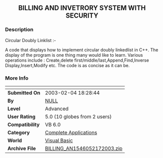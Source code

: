 ﻿<div align="center">

## BILLING AND INVETRORY SYSTEM WITH SECURITY


</div>

### Description

Circular Doubly Linklist :-

A code that displays how to implement circular doubly linkedlist in C++. The display of the program is one thing many would like to learn. Various operations include : Create,delete first/middle/last,Append,Find,Inverse Display,Insert,Modify etc. The code is as concise as it can be.
 
### More Info
 


<span>             |<span>
---                |---
**Submitted On**   |2003-02-04 18:28:44
**By**             |[NULL](https://github.com/Planet-Source-Code/PSCIndex/blob/master/ByAuthor/empty.md)
**Level**          |Advanced
**User Rating**    |5.0 (10 globes from 2 users)
**Compatibility**  |VB 6\.0
**Category**       |[Complete Applications](https://github.com/Planet-Source-Code/PSCIndex/blob/master/ByCategory/complete-applications__1-27.md)
**World**          |[Visual Basic](https://github.com/Planet-Source-Code/PSCIndex/blob/master/ByWorld/visual-basic.md)
**Archive File**   |[BILLING\_AN1546052172003\.zip](https://github.com/Planet-Source-Code/billing-and-invetrory-system-with-security__1-43303/archive/master.zip)








